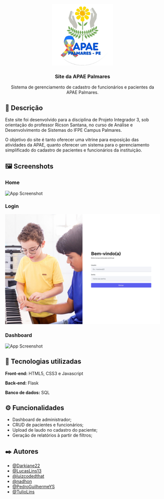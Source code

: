 <p align="center">
  <img src="https://raw.githubusercontent.com/professorRicson/ads3_manha3/refs/heads/Paginas/img/apae_logo.png" width="200px" height="200px" />
</p>

<h3 align="center">
  Site da APAE Palmares
</h3>
<p align="center">
  Sistema de gerenciamento de cadastro de funcionários e pacientes da APAE Palmares.
</p>

## :scroll: Descrição
Este site foi desenvolvido para a disciplina de Projeto Integrador 3,
sob orientação do professor Ricson Santana, no curso de Análise e Desenvolvimento de Sistemas do IFPE Campus Palmares.

O objetivo do site é tanto oferecer uma vitrine para exposição das atividades da APAE, quanto oferecer um sistema para o gerenciamento simplificado do cadastro de pacientes e funcionários da instituição.

## :framed_picture: Screenshots  

### Home
![App Screenshot](https://lanecdr.org/wp-content/uploads/2019/08/placeholder.png)

### Login
![Screenshot da pagina de login](./docs/images/pagina_login.jpg)

### Dashboard
![App Screenshot](https://lanecdr.org/wp-content/uploads/2019/08/placeholder.png)

## :wrench: Tecnologias utilizadas

**Front-end:** HTML5, CSS3 e Javascript

**Back-end:** Flask

**Banco de dados:** SQL

## :gear: Funcionalidades  

- Dashboard de administrador;
- CRUD de pacientes e funcionários;
- Upload de laudo no cadastro do paciente;
- Geração de relatórios à partir de filtros;

## :black_nib: Autores

- [@Darkiane22](https://github.com/Darkiane22)
- [@LucasLins13](https://github.com/LucasLins13)
- [@luizcodedthat](https://github.com/luizcodedthat)
- [@nadhon](https://github.com/nadhon)
- [@PedroGuilhermeYS](https://github.com/PedroGuilhermeYS)
- [@TulioLins](https://github.com/TulioLins)
